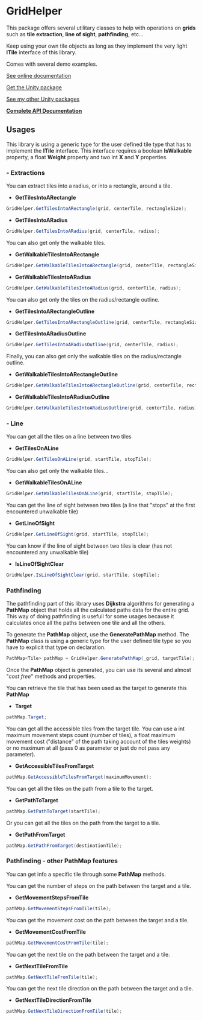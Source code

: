 # GridHelper

This package offers several utilitary classes to help with operations on **grids** such as **tile extraction**, **line of sight**, **pathfinding**, etc...

Keep using your own tile objects as long as they implement the very light **ITile** interface of this library.

Comes with several demo examples.

[See online documentation](https://kevincastejon.github.io/Unity-GridHelper/)

[Get the Unity package](https://github.com/kevincastejon/Unity-GridHelper/releases/latest)

[See my other Unity packages](https://assetstore.unity.com/publishers/46935)

**[Complete API Documentation](https://kevincastejon.fr/demos/Documentations/Unity-GridHelper/)**

## Usages

This library is using a generic type for the user defined tile type that has to implement the **ITile** interface. This interface requires a boolean **IsWalkable** property, a float **Weight** property and two int **X** and **Y** properties.

### - Extractions

You can extract tiles into a radius, or into a rectangle, around a tile.

- **GetTilesIntoARectangle**
```cs
GridHelper.GetTilesIntoARectangle(grid, centerTile, rectangleSize);
```
- **GetTilesIntoARadius**
```cs
GridHelper.GetTilesIntoARadius(grid, centerTile, radius);
```

You can also get only the walkable tiles.

- **GetWalkableTilesIntoARectangle**
```cs
GridHelper.GetWalkableTilesIntoARectangle(grid, centerTile, rectangleSize);
```
- **GetWalkableTilesIntoARadius**
```cs
GridHelper.GetWalkableTilesIntoARadius(grid, centerTile, radius);
```

You can also get only the tiles on the radius/rectangle outline.

- **GetTilesIntoARectangleOutline**
```cs
GridHelper.GetTilesIntoARectangleOutline(grid, centerTile, rectangleSize);
```
- **GetTilesIntoARadiusOutline**
```cs
GridHelper.GetTilesIntoARadiusOutline(grid, centerTile, radius);
```

Finally, you can also get only the walkable tiles on the radius/rectangle outline.

- **GetWalkableTilesIntoARectangleOutline**
```cs
GridHelper.GetWalkableTilesIntoARectangleOutline(grid, centerTile, rectangleSize);
```
- **GetWalkableTilesIntoARadiusOutline**
```cs
GridHelper.GetWalkableTilesIntoARadiusOutline(grid, centerTile, radius);
```

### - Line

You can get all the tiles on a line between two tiles

- **GetTilesOnALine**
```cs
GridHelper.GetTilesOnALine(grid, startTile, stopTile);
```

You can also get only the walkable tiles...

- **GetWalkableTilesOnALine**
```cs
GridHelper.GetWalkableTilesOnALine(grid, startTile, stopTile);
```

You can get the line of sight between two tiles (a line that "stops" at the first encountered unwalkable tile)

- **GetLineOfSight**
```cs
GridHelper.GetLineOfSight(grid, startTile, stopTile);
```

You can know if the line of sight between two tiles is clear (has not encountered any unwalkable tile)

- **IsLineOfSightClear**
```cs
GridHelper.IsLineOfSightClear(grid, startTile, stopTile);
```

### Pathfinding

The pathfinding part of this library uses **Dijkstra** algorithms for generating a **PathMap** object that holds all the calculated paths data for the entire grid. This way of doing pathfinding is usefull for some usages because it calculates once all the paths between one tile and all the others.

To generate the **PathMap** object, use the **GeneratePathMap** method. The **PathMap** class is using a generic type for the user defined tile type so you have to explicit that type on declaration.

```cs
PathMap<Tile> pathMap = GridHelper.GeneratePathMap(_grid, targetTile);
```

Once the **PathMap** object is generated, you can use its several and almost "*cost free*" methods and properties.

You can retrieve the tile that has been used as the target to generate this **PathMap**

- **Target**
```cs
pathMap.Target;
```

You can get all the accessible tiles from the target tile. You can use a int maximum movement steps count (number of tiles), a float maximum movement cost ("distance" of the path taking account of the tiles weights) or no maximum at all (pass 0 as parameter or just do not pass any parameter).

- **GetAccessibleTilesFromTarget**
```cs
pathMap.GetAccessibleTilesFromTarget(maximumMovement);
```

You can get all the tiles on the path from a tile to the target.

- **GetPathToTarget**
```cs
pathMap.GetPathToTarget(startTile);
```

Or you can get all the tiles on the path from the target to a tile.

- **GetPathFromTarget**
```cs
pathMap.GetPathFromTarget(destinationTile);
```

### Pathfinding - other PathMap features

You can get info a specific tile through some **PathMap** methods.

You can get the number of steps on the path between the target and a tile.

- **GetMovementStepsFromTile**
```cs
pathMap.GetMovementStepsFromTile(tile);
```

You can get the movement cost on the path between the target and a tile.

- **GetMovementCostFromTile**
```cs
pathMap.GetMovementCostFromTile(tile);
```

You can get the next tile on the path between the target and a tile.

- **GetNextTileFromTile**
```cs
pathMap.GetNextTileFromTile(tile);
```

You can get the next tile direction on the path between the target and a tile.

- **GetNextTileDirectionFromTile**
```cs
pathMap.GetNextTileDirectionFromTile(tile);
```
